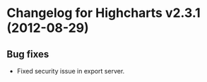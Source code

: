 # Changelog for Highcharts v2.3.1 (2012-08-29)
        

## Bug fixes
- Fixed security issue in export server.